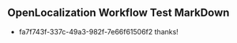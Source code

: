 ## OpenLocalization Workflow Test MarkDown
* fa7f743f-337c-49a3-982f-7e66f61506f2 thanks!

<!--HONumber=Oct16_HO4-->


